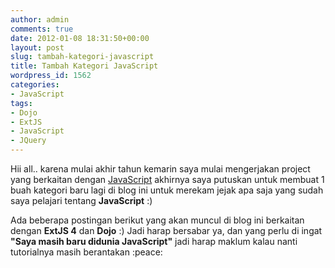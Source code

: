 ```yaml
---
author: admin
comments: true
date: 2012-01-08 18:31:50+00:00
layout: post
slug: tambah-kategori-javascript
title: Tambah Kategori JavaScript
wordpress_id: 1562
categories:
- JavaScript
tags:
- Dojo
- ExtJS
- JavaScript
- JQuery
---
```


Hii all.. karena mulai akhir tahun kemarin saya mulai mengerjakan project yang berkaitan dengan [JavaScript](http://en.wikipedia.org/wiki/JavaScript) akhirnya saya putuskan untuk membuat 1 buah kategori baru lagi di blog ini untuk merekam jejak apa saja yang sudah saya pelajari tentang **JavaScript** :)

Ada beberapa postingan berikut yang akan muncul di blog ini berkaitan dengan **ExtJS 4** dan **Dojo** :) Jadi harap bersabar ya, dan yang perlu di ingat **"Saya masih baru didunia JavaScript"** jadi harap maklum kalau nanti tutorialnya masih berantakan  :peace: 

